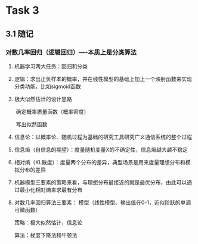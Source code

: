 # Task 3

## 3.1 随记

### 对数几率回归（逻辑回归）—-本质上是分类算法

1. 机器学习两大任务：回归和分类

2. 逻辑：求出正负样本的概率，并在线性模型的基础上加上一个映射函数来实现分类功能，比如sigmoid函数

3. 极大似然估计的设计思路

   ​	确定概率质量函数（概率密度）

   ​	写出似然函数

   

4. 信息论：以概率论、随机过程为基础的研究工具研究广义通信系统的整个过程

5. 信息熵（自信息的期望）：度量随机变量X的不确定性，信息熵越大越不稳定

6. 相对熵（KL散度）：度量两个分布的差异，典型场景是用来度量理想分布和模拟分布的差异

7. 机器模型三要素的策略来看，与理想分布最接近的就是最优分布，由此可以通过最小化相对熵来求最有分布

8. 对数几率回归算法三要素：
   模型（线性模型、输出值在0-1，近似阶跃的单调可微函数）

   策略：极大似然估计，信息论

   算法：梯度下降法和牛顿法





 